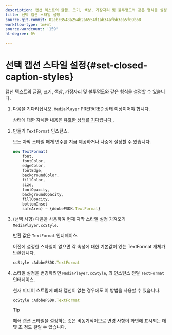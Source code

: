 ```yaml
---
description: 캡션 텍스트의 글꼴, 크기, 색상, 가장자리 및 불투명도와 같은 형식을 설정할 수 있습니다.
title: 선택 캡션 스타일 설정
source-git-commit: 02ebc3548a254b2a6554f1ab34afbb3ea5f09bb8
workflow-type: tm+mt
source-wordcount: '159'
ht-degree: 0%

---
```


# 선택 캡션 스타일 설정{#set-closed-caption-styles}

캡션 텍스트의 글꼴, 크기, 색상, 가장자리 및 불투명도와 같은 형식을 설정할 수 있습니다.

1. 다음을 기다리십시오. `MediaPlayer` PREPARED 상태 이상이어야 합니다.

   상태에 대한 자세한 내용은 [유효한 상태를 기다립니다.](../../../content-playback-options-browser-tvsdk/ui-configure/t-psdk-browser-tvsdk-2.4-ui-state-prepared-wait-for.md).
1. 만들기 `TextFormat` 인스턴스.

   모든 자막 스타일 매개 변수를 지금 제공하거나 나중에 설정할 수 있습니다.

   ```js
   new TextFormat( 
       font,   
       fontColor,  
       edgeColor,   
       fontEdge,  
       backgroundColor,   
       fillColor,  
       size,   
       fontOpacity,   
       backgroundOpacity,  
       fillOpacity, 
       bottomInset 
       safeArea) → {AdobePSDK.TextFormat}
   ```

1. (선택 사항) 다음을 사용하여 현재 자막 스타일 설정 가져오기 `MediaPlayer.ccStyle`.

   반환 값은 `TextFormat` 인터페이스.

   이전에 설정한 스타일이 없으면 각 속성에 대한 기본값이 있는 TextFormat 개체가 반환됩니다.

   ```js
   ccStyle :AdobePSDK.TextFormat
   ```

1. 스타일 설정을 변경하려면 `MediaPlayer.ccStyle`, 의 인스턴스 전달 `TextFormat` 인터페이스.

   현재 미디어 스트림에 폐쇄 캡션이 없는 경우에도 이 방법을 사용할 수 있습니다.

   ```js
   ccStyle :AdobePSDK.TextFormat 
   ```

   >[!TIP]
   >
   >폐쇄 캡션 스타일을 설정하는 것은 비동기적이므로 변경 사항이 화면에 표시되는 데 몇 초 정도 걸릴 수 있습니다.
